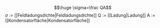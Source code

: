 $$\huge \sigma=\frac QA$$
$\sigma$ := [[Feldladungsdichte|Feldladungsdichte]]
Q := [[Ladung|Ladung]]
A := [[Kondensatorfläche|Kondensatorfläche]]